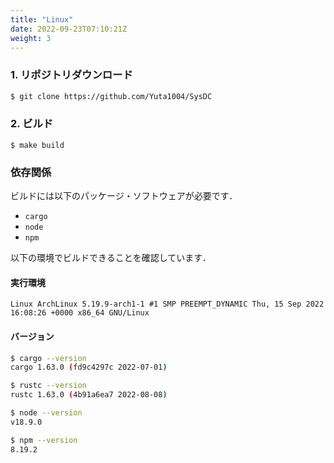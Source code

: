 ```yaml
---
title: "Linux"
date: 2022-09-23T07:10:21Z
weight: 3
---
```


### 1. リポジトリダウンロード

```sh
$ git clone https://github.com/Yuta1004/SysDC
```

### 2. ビルド

```
$ make build
```

### 依存関係

ビルドには以下のパッケージ・ソフトウェアが必要です．

- `cargo`
- `node`
- `npm`

以下の環境でビルドできることを確認しています．

#### 実行環境

```text
Linux ArchLinux 5.19.9-arch1-1 #1 SMP PREEMPT_DYNAMIC Thu, 15 Sep 2022 16:08:26 +0000 x86_64 GNU/Linux
```

#### バージョン

```sh
$ cargo --version
cargo 1.63.0 (fd9c4297c 2022-07-01)

$ rustc --version
rustc 1.63.0 (4b91a6ea7 2022-08-08)

$ node --version
v18.9.0

$ npm --version
8.19.2
```
